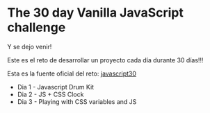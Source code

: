 # The 30 day Vanilla JavaScript challenge

Y se dejo venir! 

Este es el reto de desarrollar un proyecto cada día durante 30 días!!!

Esta es la fuente oficial del reto:
[javascript30](https://javascript30.com/)

* Dia 1 - Javascript Drum Kit
* Dia 2 - JS + CSS Clock
* Dia 3 - Playing with CSS variables and JS





